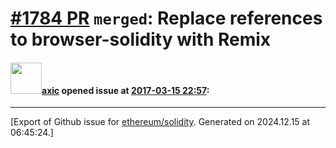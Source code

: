 # [\#1784 PR](https://github.com/ethereum/solidity/pull/1784) `merged`: Replace references to browser-solidity with Remix

#### <img src="https://avatars.githubusercontent.com/u/20340?v=4" width="50">[axic](https://github.com/axic) opened issue at [2017-03-15 22:57](https://github.com/ethereum/solidity/pull/1784):






-------------------------------------------------------------------------------



[Export of Github issue for [ethereum/solidity](https://github.com/ethereum/solidity). Generated on 2024.12.15 at 06:45:24.]
